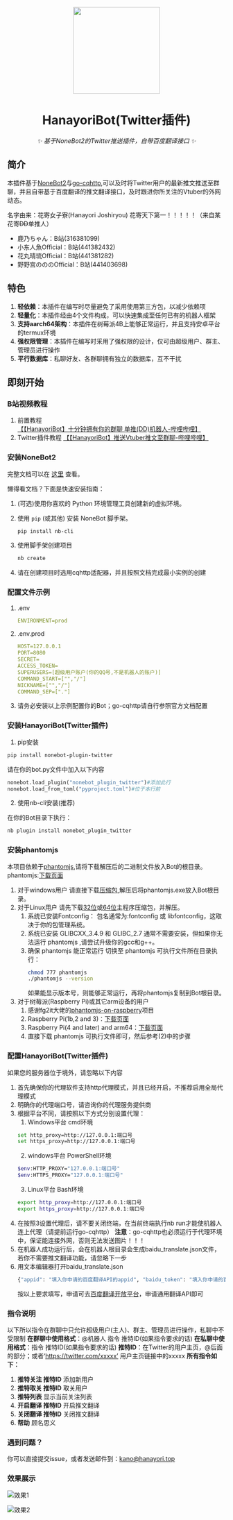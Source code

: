 <!-- markdownlint-disable MD033 MD041-->
<p align="center">
  <img src="https://cdn.jsdelivr.net/gh/kanomahoro/images@main/logo.png" width="200" height="200"/>
</p>

<div align="center">

# HanayoriBot(Twitter插件)
<!-- markdownlint-disable-next-line MD036 -->
_✨ 基于NoneBot2的Twitter推送插件，自带百度翻译接口 ✨_

</div>

## 简介

本插件基于[NoneBot2](https://github.com/nonebot/nonebot2)与[go-cqhttp](https://github.com/Mrs4s/go-cqhttp),可以及时将Twitter用户的最新推文推送至群聊，并且自带基于百度翻译的推文翻译接口，及时跟进你所关注的Vtuber的外网动态。

名字由来：花寄女子寮(Hanayori Joshiryou) 花寄天下第一！！！！！（来自某花寄~~DD~~单推人）
+ 鹿乃ちゃん：B站(316381099)
+ 小东人魚Official：B站(441382432)
+ 花丸晴琉Official：B站(441381282)
+ 野野宫のののOfficial：B站(441403698)

## 特色

1. **轻依赖**：本插件在编写时尽量避免了采用使用第三方包，以减少依赖项
2. **轻量化**：本插件经由4个文件构成，可以快速集成至任何已有的机器人框架
3. **支持aarch64架构**：本插件在树莓派4B上能够正常运行，并且支持安卓平台的termux环境
4. **强权限管理**：本插件在编写时采用了强权限的设计，仅可由超级用户、群主、管理员进行操作
5. **平行数据库**：私聊好友、各群聊拥有独立的数据库，互不干扰
## 即刻开始
### B站视频教程

1. 前置教程
[【【HanayoriBot】十分钟拥有你的群聊 单推(DD)机器人-哔哩哔哩】](https://b23.tv/PbPAqE)
2. Twitter插件教程
[【【HanayoriBot】推送Vtuber推文至群聊-哔哩哔哩】](https://b23.tv/FGk5x1)

### 安装NoneBot2
完整文档可以在 [这里](https://v2.nonebot.dev/) 查看。

懒得看文档？下面是快速安装指南：

1. (可选)使用你喜欢的 Python 环境管理工具创建新的虚拟环境。
2. 使用 `pip` (或其他) 安装 NoneBot 脚手架。

   ```bash
   pip install nb-cli
   ```

3. 使用脚手架创建项目

   ```bash
   nb create
   ```
4. 请在创建项目时选用cqhttp适配器，并且按照文档完成最小实例的创建
   
### 配置文件示例
1. .env
   ```yml
   ENVIRONMENT=prod
   ```
2. .env.prod
   ```yml
   HOST=127.0.0.1
   PORT=8080
   SECRET=
   ACCESS_TOKEN=
   SUPERUSERS=[超级用户账户(你的QQ号,不是机器人的账户)]
   COMMAND_START=["","/"]
   NICKNAME=["","/"]
   COMMAND_SEP=["."]
   ```
3. 请务必安装以上示例配置你的Bot；go-cqhttp请自行参照官方文档配置
### 安装HanayoriBot(Twitter插件)
   1. pip安装
   ```bash
   pip install nonebot-plugin-twitter
   ```
   请在你的bot.py文件中加入以下内容
   ```python
   nonebot.load_plugin("nonebot_plugin_twitter")#添加此行
   nonebot.load_from_toml("pyproject.toml")#位于本行前
   ```
   2. 使用nb-cli安装(推荐)
  
   在你的Bot目录下执行：
   ```bash
   nb plugin install nonebot_plugin_twitter
   ```
### 安装phantomjs
本项目依赖于[phantomjs](https://github.com/ariya/phantomjs),请将下载解压后的二进制文件放入Bot的根目录。
phantomjs:[下载页面](https://phantomjs.org/download.html)
1. 对于windows用户
   请直接下载[压缩包](https://bitbucket.org/ariya/phantomjs/downloads/phantomjs-2.1.1-windows.zip),解压后将phantomjs.exe放入Bot根目录。
2. 对于Linux用户
   请先下载[32位](https://bitbucket.org/ariya/phantomjs/downloads/phantomjs-2.1.1-linux-i686.tar.bz2)或[64位](https://bitbucket.org/ariya/phantomjs/downloads/phantomjs-2.1.1-linux-x86_64.tar.bz2)主程序压缩包，并解压。
   1. 系统已安装Fontconfig：
   包名通常为:fontconfig 或 libfontconfig，这取决于你的包管理系统。
   1. 系统已安装 GLIBCXX_3.4.9 和 GLIBC_2.7
      通常不需要安装，但如果你无法运行 phantomjs ,请尝试升级你的gcc和g++。
   2. 确保 phantomjs 能正常运行
      切换至 phantomjs 可执行文件所在目录执行：
      ```bash
      chmod 777 phantomjs  
      ./phantomjs --version
      ```
      如果能显示版本号，则能够正常运行，再将phantomjs复制到Bot根目录。
3. 对于树莓派(Raspberry Pi)或其它arm设备的用户
   1. 感谢fg2it大佬的[phantomjs-on-raspberry](https://github.com/fg2it/phantomjs-on-raspberry)项目
   2. Raspberry Pi(1b,2 and 3)：[下载页面](https://github.com/fg2it/phantomjs-on-raspberry/releases/tag/v2.1.1-wheezy-jessie-armv6)
   3. Raspberry Pi(4 and later) and arm64：[下载页面](https://github.com/fg2it/phantomjs-on-raspberry/releases/tag/v2.1.1-jessie-stretch-arm64)
   4. 直接下载 phantomjs 可执行文件即可，然后参考(2)中的步骤
### 配置HanayoriBot(Twitter插件)
如果您的服务器位于境外，请忽略以下内容
1. 首先确保你的代理软件支持http代理模式，并且已经开启，不推荐启用全局代理模式
2. 明确你的代理端口号，请咨询你的代理服务提供商
3. 根据平台不同，请按照以下方式分别设置代理：
   1. Windows平台 cmd环境
   ```bash
   set http_proxy=http://127.0.0.1:端口号  
   set https_proxy=http://127.0.0.1:端口号  
   ```
   2. windows平台 PowerShell环境
   ```bash
   $env:HTTP_PROXY="127.0.0.1:端口号"  
   $env:HTTPS_PROXY="127.0.0.1:端口号" 
   ```
   3. Linux平台 Bash环境
   ```bash
   export http_proxy=http://127.0.0.1:端口号 
   export https_proxy=http://127.0.0.1:端口号 
   ```
4. 在按照3设置代理后，请不要关闭终端，在当前终端执行nb run才能使机器人连上代理（请提前运行go-cqhttp）
   **注意**：go-cqhttp也必须运行于代理环境中，保证能连接外网，否则无法发送图片！！！
5. 在机器人成功运行后，会在机器人根目录会生成baidu_translate.json文件，若你不需要推文翻译功能，请忽略下一步
6. 用文本编辑器打开baidu_translate.json
   ```bash
   {"appid": "填入你申请的百度翻译API的appid", "baidu_token": "填入你申请的百度翻译API的密钥"}
   ```
   按以上要求填写，申请可去[百度翻译开放平台](https://api.fanyi.baidu.com/)，申请通用翻译API即可
### 指令说明
以下所以指令在群聊中只允许超级用户(主人)、群主、管理员进行操作，私聊中不受限制
**在群聊中使用格式**：@机器人 指令 推特ID(如果指令要求的话) 
**在私聊中使用格式**：指令 推特ID(如果指令要求的话)
**推特ID**：在Twitter的用户主页，@后面的部分；或者‘https://twitter.com/xxxxx’ 用户主页链接中的xxxxx
**所有指令如下：**
1. **推特关注 推特ID**
   添加新用户
2. **推特取关 推特ID**
   取关用户
3. **推特列表**
   显示当前关注列表
4. **开启翻译 推特ID**
   开启推文翻译
5. **关闭翻译 推特ID**
   关闭推文翻译
6.  **帮助**
   顾名思义

### 遇到问题？
你可以直接提交issue，或者发送邮件到：kano@hanayori.top
### 效果展示

![效果1](https://cdn.jsdelivr.net/gh/kanomahoro/images@main/20211011_1.jpg)

![效果2](https://cdn.jsdelivr.net/gh/kanomahoro/images@main/20211011_2.jpg)
